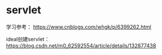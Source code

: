 # servlet

学习参考： https://www.cnblogs.com/whgk/p/6399262.html

ideal创建servlet： https://blog.csdn.net/m0_62592554/article/details/132877438